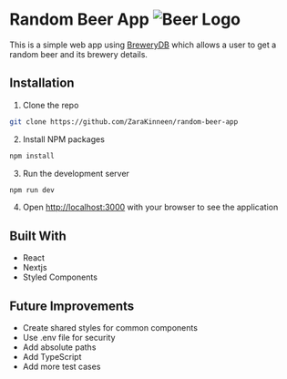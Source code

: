 # Random Beer App ![Beer Logo](/public/favicon.ico)

This is a simple web app using [BreweryDB](https://www.brewerydb.com/) which allows a user to get a random beer and its brewery details.

## Installation

1. Clone the repo

```sh
git clone https://github.com/ZaraKinneen/random-beer-app
```

2. Install NPM packages

```sh
npm install
```

3. Run the development server

```sh
npm run dev
```

4. Open [http://localhost:3000](http://localhost:3000) with your browser to see the application


## Built With

- React
- Nextjs
- Styled Components


## Future Improvements

- Create shared styles for common components
- Use .env file for security
- Add absolute paths 
- Add TypeScript
- Add more test cases

